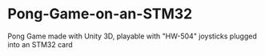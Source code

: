 # Pong-Game-on-an-STM32
Pong Game made with Unity 3D, playable with "HW-504" joysticks plugged into an STM32 card
